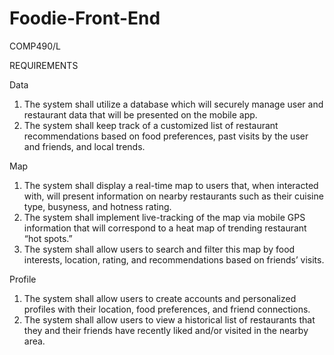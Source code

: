 # Foodie-Front-End
COMP490/L 

REQUIREMENTS 

Data
1. The system shall utilize a database which will securely manage user and restaurant data that will be presented on the mobile app.
2. The system shall keep track of a customized list of restaurant recommendations based on food preferences, past visits by the user and friends, and local trends.

Map
1. The system shall display a real-time map to users that, when interacted with, will present information on nearby restaurants such as their cuisine type, busyness, and hotness rating. 
2. The system shall implement live-tracking of the map via mobile GPS information that will correspond to a heat map of trending restaurant “hot spots.”
3. The system shall allow users to search and filter this map by food interests, location, rating, and recommendations based on friends’ visits.

Profile
1. The system shall allow users to create accounts and personalized profiles with their location, food preferences, and friend connections.
2. The system shall allow users to view a historical list of restaurants that they and their friends have recently liked and/or visited in the nearby area.
